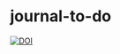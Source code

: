# journal-to-do
[![DOI](https://zenodo.org/badge/482726600.svg)](https://zenodo.org/badge/latestdoi/482726600)
